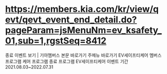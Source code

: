 # https://members.kia.com/kr/view/qevt/qevt_event_end_detail.do?pageParam=jsMenuNm=ev_ksafety_01,sub=1,rgstSeq=8412

종료 이벤트 보기 | 기아멤버스
본문 바로가기
주메뉴 바로가기
EV세이프티케어
멤버스 프로그램
케어 프로그램
종료 프로그램
EV세이프티케어
이벤트 기간
2021.08.03~2022.07.31